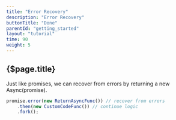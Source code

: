```yaml
---
title: "Error Recovery"
description: "Error Recovery"
buttonTitle: "Done"
parentId: "getting_started"
layout: "tutorial"
time: 90
weight: 5
---
```


## {$page.title}

Just like promises, we can recover from errors by returning a new Async(promise).

```javascript
promise.error(new ReturnAsyncFunc()) // recover from errors
    .then(new CustomCodeFunc()) // continue logic
    .fork();
```
